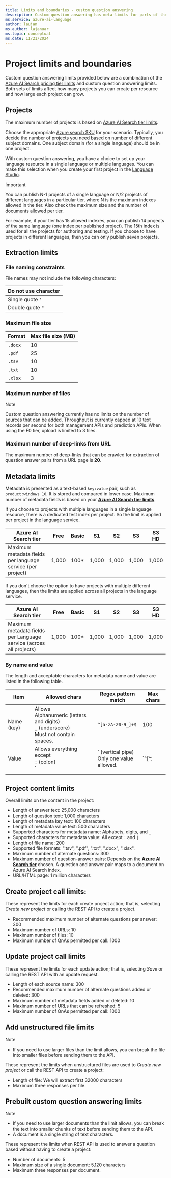 ```yaml
---
title: Limits and boundaries - custom question answering
description: Custom question answering has meta-limits for parts of the knowledge base and service. It is important to keep your knowledge base within those limits in order to test and publish.
ms.service: azure-ai-language
author: laujan
ms.author: lajanuar
ms.topic: conceptual
ms.date: 11/21/2024
---
```


# Project limits and boundaries

Custom question answering limits provided below are a combination of the [Azure AI Search pricing tier limits](/azure/search/search-limits-quotas-capacity) and custom question answering limits. Both sets of limits affect how many projects you can create per resource and how large each project can grow.

## Projects

The maximum number of projects is based on [Azure AI Search tier limits](/azure/search/search-limits-quotas-capacity).

Choose the appropriate [Azure search SKU](https://azure.microsoft.com/pricing/details/search/) for your scenario. Typically, you decide the number of projects you need based on number of different subject domains. One subject domain (for a single language) should be in one project.

With custom question answering, you have a choice to set up your language resource in a single language or multiple languages. You can make this selection when you create your first project in the [Language Studio](https://language.azure.com/).

  > [!IMPORTANT]
  > You can publish N-1 projects of a single language or N/2 projects of different languages in a particular tier, where N is the maximum indexes allowed in the tier. Also check the maximum size and the number of documents allowed per tier.

For example, if your tier has 15 allowed indexes, you can publish 14 projects of the same language (one index per published project). The 15th index is used for all the projects for authoring and testing. If you choose to have projects in different languages, then you can only publish seven projects.


## Extraction limits

### File naming constraints

File names may not include the following characters:

|Do not use character|
|--|
|Single quote `'`|
|Double quote `"`|

### Maximum file size

|Format|Max file size (MB)|
|--|--|
|`.docx`|10|
|`.pdf`|25|
|`.tsv`|10|
|`.txt`|10|
|`.xlsx`|3|

### Maximum number of files

> [!NOTE]
> Custom question answering currently has no limits on the number of sources that can be added. Throughput is currently capped at 10 text records per second for both management APIs and prediction APIs.
> When using the F0 tier, upload is limited to 3 files.

### Maximum number of deep-links from URL

The maximum number of deep-links that can be crawled for extraction of question answer pairs from a URL page is **20**.

## Metadata limits

Metadata is presented as a text-based `key:value` pair, such as `product:windows 10`. It is stored and compared in lower case. Maximum number of metadata fields is based on your **[Azure AI Search tier limits](/azure/search/search-limits-quotas-capacity)**.

If you choose to projects with multiple languages in a single language resource, there is a dedicated test index per project. So the limit is applied per project in the language service.

|**Azure AI Search tier** | **Free** | **Basic** |**S1** | **S2**| **S3** |**S3 HD**|
|---|---|---|---|---|---|----|
|Maximum metadata fields per language service (per project)|1,000|100*|1,000|1,000|1,000|1,000|

If you don't choose the option to have projects with multiple different languages, then the limits are applied across all projects in the language service.

|**Azure AI Search tier** | **Free** | **Basic** |**S1** | **S2**| **S3** |**S3 HD**|
|---|---|---|---|---|---|----|
|Maximum metadata fields per Language service (across all projects)|1,000|100*|1,000|1,000|1,000|1,000|

### By name and value

The length and acceptable characters for metadata name and value are listed in the following table.

|Item|Allowed chars|Regex pattern match|Max chars|
|--|--|--|--|
|Name (key)|Allows<br>Alphanumeric (letters and digits)<br>`_` (underscore)<br> Must not contain spaces.|`^[a-zA-Z0-9_]+$`|100|
|Value|Allows everything except<br>`:` (colon)<br>`|` (vertical pipe)<br>Only one value allowed.|`^[^:|]+$`|500|
|||||

## Project content limits
Overall limits on the content in the project:
* Length of answer text: 25,000 characters
* Length of question text: 1,000 characters
* Length of metadata key text: 100 characters
* Length of metadata value text: 500 characters
* Supported characters for metadata name: Alphabets, digits, and `_`
* Supported characters for metadata value: All except `:` and `|`
* Length of file name: 200
* Supported file formats: ".tsv", ".pdf", ".txt", ".docx", ".xlsx".
* Maximum number of alternate questions: 300
* Maximum number of question-answer pairs: Depends on the **[Azure AI Search tier](/azure/search/search-limits-quotas-capacity#document-limits)** chosen. A question and answer pair maps to a document on Azure AI Search index.
* URL/HTML page: 1 million characters

## Create project call limits:

These represent the limits for each create project action; that is, selecting *Create new project* or calling the REST API to create a project.

* Recommended maximum number of alternate questions per answer: 300
* Maximum number of URLs: 10
* Maximum number of files: 10
* Maximum number of QnAs permitted per call: 1000

## Update project call limits

These represent the limits for each update action; that is, selecting *Save* or calling the REST API with an update request.
* Length of each source name: 300
* Recommended maximum number of alternate questions added or deleted: 300
* Maximum number of metadata fields added or deleted: 10
* Maximum number of URLs that can be refreshed: 5
* Maximum number of QnAs permitted per call: 1000

## Add unstructured file limits

> [!NOTE]
> * If you need to use larger files than the limit allows, you can break the file into smaller files before sending them to the API. 

These represent the limits when unstructured files are used to *Create new project* or call the REST API to create a project:
* Length of file: We will extract first 32000 characters
* Maximum three responses per file.

## Prebuilt custom question answering limits

> [!NOTE]
> * If you need to use larger documents than the limit allows, you can break the text into smaller chunks of text before sending them to the API. 
> * A document is a single string of text characters.  

These represent the limits when REST API is used to answer a question based without having to create a project:
* Number of documents: 5
* Maximum size of a single document:  5,120 characters
* Maximum three responses per document.
